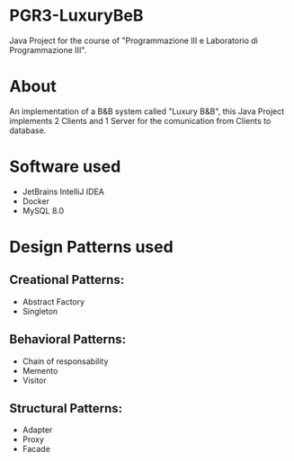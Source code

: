 # PGR3-LuxuryBeB
Java Project for the course of "Programmazione III e Laboratorio di Programmazione III".

# About 
An implementation of a B&B system called "Luxury B&B", this Java Project implements 2 Clients and 1 Server for the comunication from Clients to database.

# Software used
- JetBrains IntelliJ IDEA
- Docker
- MySQL 8.0

# Design Patterns used
## Creational Patterns:
- Abstract Factory
- Singleton
## Behavioral Patterns:
- Chain of responsability
- Memento
- Visitor
## Structural Patterns:
- Adapter
- Proxy
- Facade
